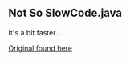## Not So SlowCode.java
It's a bit faster...

[Original found here](https://github.com/laboon/slowcode "Slllllooooow Code")
